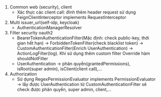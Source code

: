 1. Common web (security), client
   + Xác thực các client call: đính thêm header request sử dụng FeignClientInterceptor implements RequestInterceptor
2. Multi issuer_url(self-idp, keycloak)
   + AuthenticationManagerResolver
4. Filter security oauth2
   + BearerTokenAuthenticationFilter(Mặc định: check public-key, thời gian hết hạn)  -> ForbiddenTokenFilter(check blacklist token) -> CustomAuthenticationFilter(Enrich UserAuthentication) -> ActionLogFilter(log). Khi sử dụng thêm custom filter Override hàm shouldNotFilter
   + UserAuthentication -> phân quyền(grantedPermissions), isRoot(super admin), isClient(client call),...
5. Authorization
   + Sử dụng RegexPermissionEvaluator implements PermissionEvaluator -> lấy được UserAuthentication từ CustomAuthenticationFilter sẽ check được phân quyền, super admin, client,...
